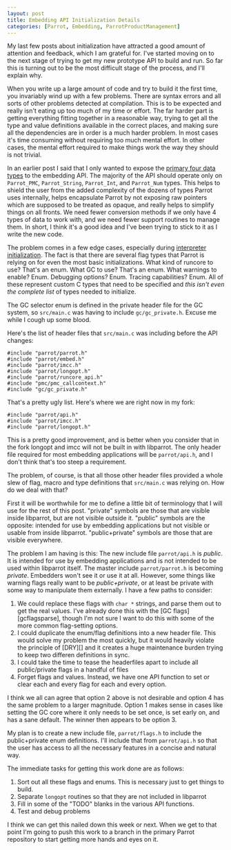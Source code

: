 ```yaml
---
layout: post
title: Embedding API Initialization Details
categories: [Parrot, Embedding, ParrotProductManagement]
---
```


My last few posts about initialization have attracted a good amount of
attention and feedback, which I am grateful for. I've started moving on to the
next stage of trying to get my new prototype API to build and run. So far this
is turning out to be the most difficult stage of the process, and I'll explain
why.

When you write up a large amount of code and try to build it the first time,
you invariably wind up with a few problems. There are syntax errors and all
sorts of other problems detected at compilation. This is to be expected and
really isn't eating up too much of my time or effort. The far harder part is
getting everything fitting together in a reasonable way, trying to get all
the type and value definitions available in the correct places, and making
sure all the dependencies are in order is a much harder problem. In most cases
it's time consuming without requiring too much mental effort. In other cases,
the mental effort required to make things work the way they should is not
trivial.

In an earlier post I said that I only wanted to expose the [primary four data
types][datatypespost] to the embedding API. The majority of the API should
operate only on `Parrot_PMC`, `Parrot_String`, `Parrot_Int`, and `Parrot_Num`
types. This helps to shield the user from the added complexity of the dozens
of types Parrot uses internally, helps encapsulate Parrot by not exposing
raw pointers which are supposed to be treated as opaque, and really helps to
simplify things on all fronts. We need fewer conversion methods if we only
have 4 types of data to work with, and we need fewer support routines to
manage them. In short, I think it's a good idea and I've been trying to stick
to it as I write the new code.

[datatypespost]:/2010/11/06/embedding_api.html

The problem comes in a few edge cases, especially during [interpreter
initialization][interpinitialization]. The fact is that there are several flag
types that Parrot is
relying on for even the most basic initializations. What kind of runcore to
use? That's an enum. What GC to use? That's an enum. What warnings to enable?
Enum. Debugging options? Enum. Tracing capabilities? Enum. All of these
represent custom C types that need to be specified and *this isn't even the
complete list* of types needed to initialize.

[interpinitialization]: /2010/11/13/embed_api_comment_response.html

The GC selector enum is defined in the private header file for the GC system,
so `src/main.c` was having to include `gc/gc_private.h`. Excuse me while I
cough up some blood.

Here's the list of header files that `src/main.c` was including before the API
changes:

    #include "parrot/parrot.h"
    #include "parrot/embed.h"
    #include "parrot/imcc.h"
    #include "parrot/longopt.h"
    #include "parrot/runcore_api.h"
    #include "pmc/pmc_callcontext.h"
    #include "gc/gc_private.h"

That's a pretty ugly list. Here's where we are right now in my fork:

    #include "parrot/api.h"
    #include "parrot/imcc.h"
    #include "parrot/longopt.h"

This is a pretty good improvement, and is better when you consider that in
the fork longopt and imcc will not be built in with libparrot. The only
header file required for most embedding applications will be `parrot/api.h`,
and I don't think that's too steep a requirement.

The problem, of course, is that all those other header files provided a whole
slew of flag, macro and type definitions that `src/main.c` was relying on.
How do we deal with that?

First it will be worthwhile for me to define a little bit of terminology that
I will use for the rest of this post. "private" symbols are those that are
visible inside libparrot, but are not visible outside it. "public" symbols are
the opposite: intended for use by embedding applications but not visible or
usable from inside libparrot. "public+private" symbols are those that are
visible everywhere.

The problem I am having is this: The new include file `parrot/api.h` is
*public*. It is intended for use by embedding applications and is not
intended to be used within libparrot itself. The master include
`parrot/parrot.h` is becoming *private*. Embedders won't see it or use it at
all. However, some things like warning flags really want to be
*public+private*, or at least be private with some way to manipulate them
externally. I have a few paths to consider:

1. We could replace these flags with `char *` strings, and parse them out to
get the real values. I've already done this with the [GC flags][gcflagsparse],
though I'm not sure I want to do this with some of the more common
flag-setting options.
2. I could duplicate the enum/flag definitions into a new header file. This
would solve my problem the most quickly, but it would heavily violate the
principle of [DRY][] and it creates a huge maintenance burden trying to keep
two differen definitions in sync.
3. I could take the time to tease the headerfiles apart to include all
public/private flags in a handful of files
4. Forget flags and values. Instead, we have one API function to set or clear
each and every flag for each and every option.

I think we all can agree that option 2 above is not desirable and option 4
has the same problem to a larger magnitude. Option 1 makes sense
in cases like setting the GC core where it only needs to be set once, is set
early on, and has a sane default. The winner then appears to be option 3.

My plan is to create a new include file, `parrot/flags.h` to include the
public+private enum definitions. I'll include that from `parrot/api.h` so that
the user has access to all the necessary features in a concise and natural
way.

The immediate tasks for getting this work done are as follows:

1. Sort out all these flags and enums. This is necessary just to get things
to build.
2. Separate `longopt` routines so that they are not included in libparrot
3. Fill in some of the "TODO" blanks in the various API functions.
4. Test and debug problems

I think we can get this nailed down this week or next. When we get to that
point I'm going to push this work to a branch in the primary Parrot repository
to start getting more hands and eyes on it.

